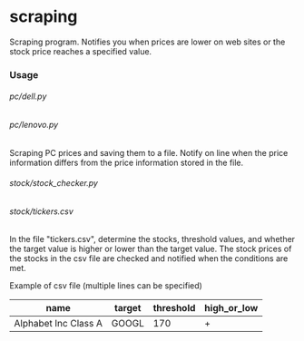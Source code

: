 # scraping

Scraping program. Notifies you when prices are lower on web sites or the stock price reaches a specified value.


### Usage

###### pc/dell.py

###### pc/lenovo.py

Scraping PC prices and saving them to a file.
Notify on line when the price information differs from the price information stored in the file.


###### stock/stock_checker.py

###### stock/tickers.csv

In the file "tickers.csv", determine the stocks, threshold values, and whether the target value is higher or lower than the target value.
The stock prices of the stocks in the csv file are checked and notified when the conditions are met.


Example of csv file (multiple lines can be specified)

| name                 | target | threshold | high_or_low |
| -------------------- | ------ | --------- | ----------- |
| Alphabet Inc Class A | GOOGL  | 170       | +           |
